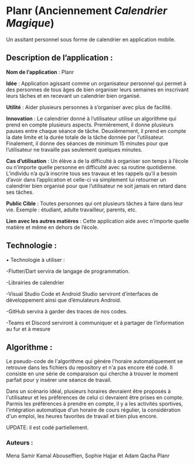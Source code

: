 # Planr (Anciennement _Calendrier Magique_)

Un assitant personnel sous forme de calendrier en application mobile.

## Description de l’application :
**Nom de l’application** : Planr

**Idée** : Application agissant comme un organisateur personnel qui permet à des personnes de tous âges de bien organiser leurs semaines en inscrivant leurs tâches et en recevant un calendrier bien organisé.

**Utilité** : Aider plusieurs personnes à s’organiser avec plus de facilité. 

**Innovation** :  Le calendrier donné à l’utilisateur utilise un algorithme qui prend en compte plusieurs aspects. Premièrement, il donne plusieurs pauses entre chaque séance de tâche. Deuxièmement, il prend en compte la date limite et la durée totale de la tâche donnée par l’utilisateur. Finalement, il donne des séances de minimum 15 minutes pour que l’utilisateur ne travaille pas seulement quelques minutes.

**Cas d’utilisation** : Un élève a de la difficulté à organiser son temps à l’école ou n’importe quelle personne en difficulté avec sa routine quotidienne. L’individu n’a qu’à inscrire tous ses travaux et les rappels qu’il a besoin d’avoir dans l’application et celle-ci va simplement lui retourner un calendrier bien organisé pour que l’utilisateur ne soit jamais en retard dans ses tâches. 

**Public Cible** : Toutes personnes qui ont plusieurs tâches à faire dans leur vie. Exemple : étudiant, adulte travailleur, parents, etc.

**Lien avec les autres matières** : Cette application aide avec n’importe quelle matière et même en dehors de l’école.

## Technologie :
•	Technologie à utiliser :  

-Flutter/Dart servira de langage de programmation. 

-Librairies de calendrier

-Visual Studio Code et Android Studio serviront d’interfaces de développement ainsi que d’émulateurs Android. 

-GitHub servira à garder des traces de nos codes. 

-Teams et Discord serviront à communiquer et à partager de l’information au fur et à mesure

## Algorithme :
Le pseudo-code de l'algorithme qui génére l'horaire automatiquement se retrouve dans les fichiers du repository et n'a pas encore été codé. Il consiste en une série de comparaison qui cherche à trouver le moment parfait pour y insérer une séance de travail. 

Dans un scénario idéal, plusieurs horaires devraient être proposés à l'utilisateur et les préférences de celui ci devraient être prises en compte. Parmis les préférences à prendre en compte, il y a les activités sportives, l'intégration automatique d'un horaire de cours régulier, la considération d'un emploi, les heures favorites de travail et bien plus encore.


UPDATE: il est codé partiellement.


### Auteurs : 
Mena Samir Kamal Abouseffien, Sophie Hajjar et Adam Qacha
Planr 
